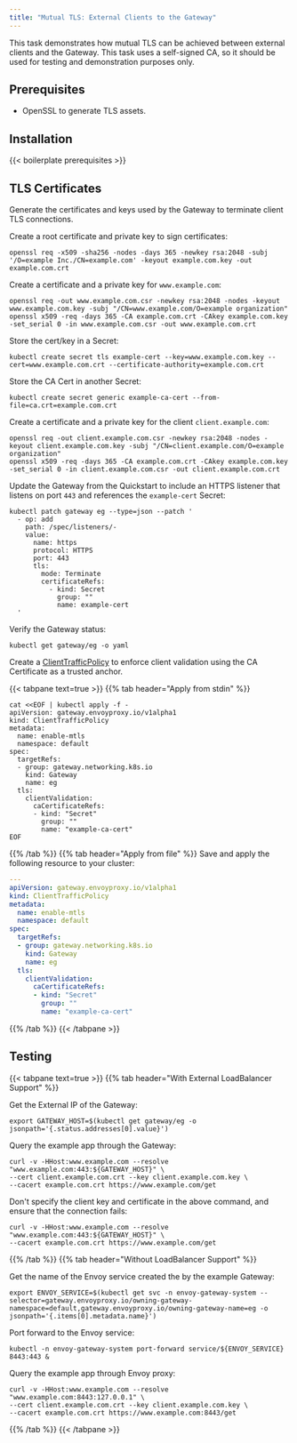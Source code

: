 ```yaml
---
title: "Mutual TLS: External Clients to the Gateway"
---
```


This task demonstrates how mutual TLS can be achieved between external clients and the Gateway.
This task uses a self-signed CA, so it should be used for testing and demonstration purposes only.

## Prerequisites

- OpenSSL to generate TLS assets.

## Installation

{{< boilerplate prerequisites >}}

## TLS Certificates

Generate the certificates and keys used by the Gateway to terminate client TLS connections.

Create a root certificate and private key to sign certificates:

```shell
openssl req -x509 -sha256 -nodes -days 365 -newkey rsa:2048 -subj '/O=example Inc./CN=example.com' -keyout example.com.key -out example.com.crt
```

Create a certificate and a private key for `www.example.com`:

```shell
openssl req -out www.example.com.csr -newkey rsa:2048 -nodes -keyout www.example.com.key -subj "/CN=www.example.com/O=example organization"
openssl x509 -req -days 365 -CA example.com.crt -CAkey example.com.key -set_serial 0 -in www.example.com.csr -out www.example.com.crt
```

Store the cert/key in a Secret:

```shell
kubectl create secret tls example-cert --key=www.example.com.key --cert=www.example.com.crt --certificate-authority=example.com.crt
```

Store the CA Cert in another Secret:

```shell
kubectl create secret generic example-ca-cert --from-file=ca.crt=example.com.crt
```

Create a certificate and a private key for the client `client.example.com`:

```shell
openssl req -out client.example.com.csr -newkey rsa:2048 -nodes -keyout client.example.com.key -subj "/CN=client.example.com/O=example organization"
openssl x509 -req -days 365 -CA example.com.crt -CAkey example.com.key -set_serial 0 -in client.example.com.csr -out client.example.com.crt
```

Update the Gateway from the Quickstart to include an HTTPS listener that listens on port `443` and references the
`example-cert` Secret:

```shell
kubectl patch gateway eg --type=json --patch '
  - op: add
    path: /spec/listeners/-
    value:
      name: https
      protocol: HTTPS
      port: 443
      tls:
        mode: Terminate
        certificateRefs:
          - kind: Secret
            group: ""
            name: example-cert
  '
```

Verify the Gateway status:

```shell
kubectl get gateway/eg -o yaml
```

Create a [ClientTrafficPolicy][] to enforce client validation using the CA Certificate as a trusted anchor.

{{< tabpane text=true >}}
{{% tab header="Apply from stdin" %}}

```shell
cat <<EOF | kubectl apply -f -
apiVersion: gateway.envoyproxy.io/v1alpha1
kind: ClientTrafficPolicy
metadata:
  name: enable-mtls
  namespace: default
spec:
  targetRefs:
  - group: gateway.networking.k8s.io
    kind: Gateway
    name: eg
  tls:
    clientValidation:
      caCertificateRefs:
      - kind: "Secret"
        group: ""
        name: "example-ca-cert"
EOF
```

{{% /tab %}}
{{% tab header="Apply from file" %}}
Save and apply the following resource to your cluster:

```yaml
---
apiVersion: gateway.envoyproxy.io/v1alpha1
kind: ClientTrafficPolicy
metadata:
  name: enable-mtls
  namespace: default
spec:
  targetRefs:
  - group: gateway.networking.k8s.io
    kind: Gateway
    name: eg
  tls:
    clientValidation:
      caCertificateRefs:
      - kind: "Secret"
        group: ""
        name: "example-ca-cert"
```

{{% /tab %}}
{{< /tabpane >}}

## Testing

{{< tabpane text=true >}}
{{% tab header="With External LoadBalancer Support" %}}

Get the External IP of the Gateway:

```shell
export GATEWAY_HOST=$(kubectl get gateway/eg -o jsonpath='{.status.addresses[0].value}')
```

Query the example app through the Gateway:

```shell
curl -v -HHost:www.example.com --resolve "www.example.com:443:${GATEWAY_HOST}" \
--cert client.example.com.crt --key client.example.com.key \
--cacert example.com.crt https://www.example.com/get
```

Don't specify the client key and certificate in the above command, and ensure that the connection fails:

```shell
curl -v -HHost:www.example.com --resolve "www.example.com:443:${GATEWAY_HOST}" \
--cacert example.com.crt https://www.example.com/get
```

{{% /tab %}}
{{% tab header="Without LoadBalancer Support" %}}

Get the name of the Envoy service created the by the example Gateway:

```shell
export ENVOY_SERVICE=$(kubectl get svc -n envoy-gateway-system --selector=gateway.envoyproxy.io/owning-gateway-namespace=default,gateway.envoyproxy.io/owning-gateway-name=eg -o jsonpath='{.items[0].metadata.name}')
```

Port forward to the Envoy service:

```shell
kubectl -n envoy-gateway-system port-forward service/${ENVOY_SERVICE} 8443:443 &
```

Query the example app through Envoy proxy:

```shell
curl -v -HHost:www.example.com --resolve "www.example.com:8443:127.0.0.1" \
--cert client.example.com.crt --key client.example.com.key \
--cacert example.com.crt https://www.example.com:8443/get
```

{{% /tab %}}
{{< /tabpane >}}

[ClientTrafficPolicy]: ../../../api/extension_types#clienttrafficpolicy

